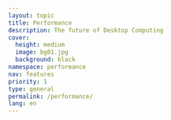 ```yaml
---
layout: topic
title: Performance
description: The future of Desktop Computing
cover:
  height: medium
  image: bg01.jpg
  background: black
namespace: performance
nav: features
priority: 1
type: general
permalink: /performance/
lang: en
---
```

